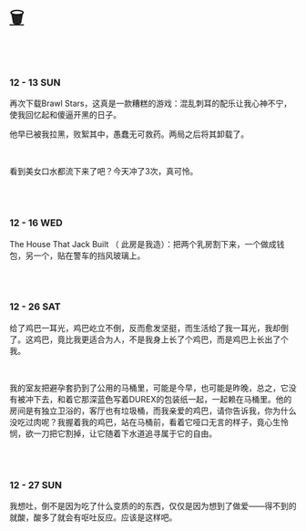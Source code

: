 # [🗑](https://yuliuu.com/BIN)

<br>

<br>

### 12 - 13 SUN 

再次下载Brawl Stars，这真是一款糟糕的游戏：混乱刺耳的配乐让我心神不宁，使我回忆起和傻逼开黑的日子。

他早已被我拉黑，败絮其中，愚蠢无可救药。两局之后将其卸载了。

<br>

看到美女口水都流下来了吧？今天冲了3次，真可怜。

<br><br>

### 12 - 16 WED 

The House That Jack Built （ 此房是我造）：把两个乳房割下来，一个做成钱包，另一个，贴在警车的挡风玻璃上。



<br><br>

### 12 - 26 SAT

给了鸡巴一耳光，鸡巴屹立不倒，反而愈发坚挺，而生活给了我一耳光，我却倒了。这鸡巴，竟比我更适合为人，不是我身上长了个鸡巴，而是鸡巴上长出了个我。

<br>

我的室友把避孕套扔到了公用的马桶里，可能是今早，也可能是昨晚，总之，它没有被冲下去，和着它那深蓝色写着DUREX的包装纸一起，一起赖在马桶里。他的房间是有独立卫浴的，客厅也有垃圾桶，而我亲爱的鸡巴，请你告诉我，你为什么没吃过肉呢？我握着我的鸡巴，站在马桶前，看着它哑口无言的样子，竟心生怜悯，欲一刀把它割掉，让它随着下水道追寻属于它的自由。

<br><br>

### 12 - 27 SUN

我想吐，倒不是因为吃了什么变质的的东西，仅仅是因为想到了做爱——得不到的就酸，酸多了就会有呕吐反应。应该是这样吧。

<br><br>